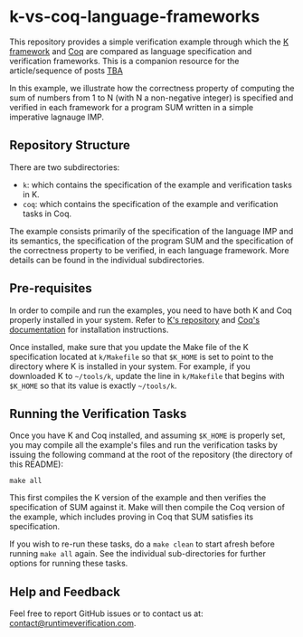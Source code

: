 # k-vs-coq-language-frameworks

This repository provides a simple verification example through which the [K framework](http://www.kframework.org) 
and [Coq](https://coq.inria.fr) are compared as language specification and verification frameworks. This is a 
companion resource for the article/sequence of posts [TBA](#)

In this example, we illustrate how the correctness property of computing the sum of numbers 
from 1 to N (with N a non-negative integer) is specified and verified in each framework for 
a program SUM written in a simple imperative lagnauge IMP.

## Repository Structure

There are two subdirectories:

- `k`: which contains the specification of the example and verification tasks in K.
- `coq`: which contains the specification of the example and verification tasks in Coq. 

The example consists primarily of the specification of the language IMP and its 
semantics, the specification of the program SUM and the specification of the correctness
property to be verified, in each language framework. More details can be found in the
individual subdirectories.

## Pre-requisites

In order to compile and run the examples, you need to have both K and Coq properly installed in
your system. Refer to [K's repository](https://github.com/kframework/k) and [Coq's documentation](https://coq.inria.fr/opam-using.html) for installation instructions.

Once installed, make sure that you update the Make file of the K specification located at
`k/Makefile` so that `$K_HOME` is set to point to the directory where K is installed in
your system. For example, if you downloaded K to `~/tools/k`, update the line
in `k/Makefile` that begins with `$K_HOME` so that its value is exactly `~/tools/k`. 

## Running the Verification Tasks

Once you have K and Coq installed, and assuming `$K_HOME` is properly set, you may compile all the 
example's files  and run the verification tasks by issuing the following command at the root
of the repository (the directory of this README):

```
make all
```

This first compiles the K version of the example and then verifies the
specification of SUM against it. Make will then compile the Coq version of the example, which includes
proving in Coq that SUM satisfies its specification.

If you wish to re-run these tasks, do a `make clean` to start afresh before running `make all` again.
See the individual sub-directories for further options for running these tasks.

## Help and Feedback

Feel free to report GitHub issues or to contact us at: [contact@runtimeverification.com](contact@runtimeverification.com).

